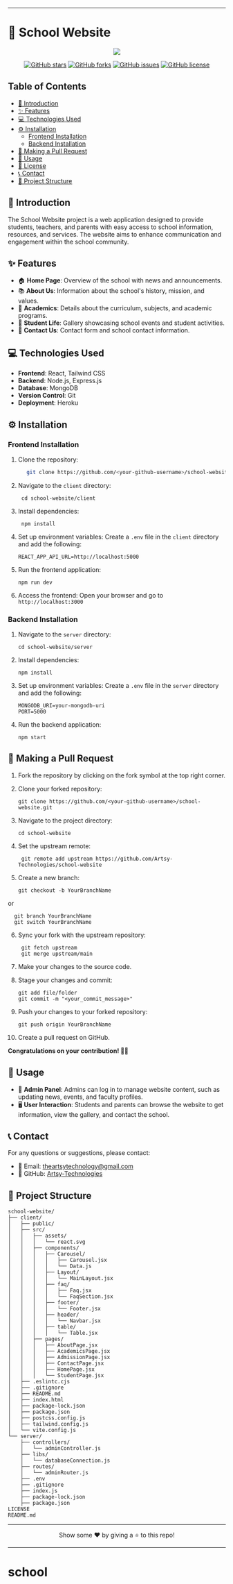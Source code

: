 * * *

# 🏫 School Website

<div align="center">  <img src="https://readme-typing-svg.herokuapp.com?color=45ffaa&size=40&width=900&height=80&lines=Welcome+to+the+School+Website!"/></div>

<p align="center">  <a href="https://github.com/Artsy-Technologies/school-website"><img src="https://img.shields.io/github/stars/Artsy-Technologies/school-website" alt="GitHub stars"></a>  <a href="https://github.com/Artsy-Technologies/school-website"><img src="https://img.shields.io/github/forks/Artsy-Technologies/school-website" alt="GitHub forks"></a>  <a href="https://github.com/Artsy-Technologies/school-website"><img src="https://img.shields.io/github/issues/Artsy-Technologies/school-website" alt="GitHub issues"></a>  <a href="https://github.com/Artsy-Technologies/school-website"><img src="https://img.shields.io/github/license/Artsy-Technologies/school-website" alt="GitHub license"></a></p>

## Table of Contents

* [📖 Introduction](#-introduction)
* [✨ Features](#-features)
* [💻 Technologies Used](#-technologies-used)
* [⚙️ Installation](#%EF%B8%8F-installation)
  * [Frontend Installation](#frontend-installation)
  * [Backend Installation](#backend-installation)
* [🔄 Making a Pull Request](#-making-a-pull-request)
* [🚀 Usage](#-usage)
* [📜 License](#-license)
* [📞 Contact](#-contact)
* [📂 Project Structure](#-project-structure)

## 📖 Introduction

The School Website project is a web application designed to provide students, teachers, and parents with easy access to school information, resources, and services. The website aims to enhance communication and engagement within the school community.

## ✨ Features

* 🏠 **Home Page**: Overview of the school with news and announcements.
* 📚 **About Us**: Information about the school's history, mission, and values.
* 📖 **Academics**: Details about the curriculum, subjects, and academic programs.
* 👥 **Student Life**: Gallery showcasing school events and student activities.
* 📧 **Contact Us**: Contact form and school contact information.

## 💻 Technologies Used

* **Frontend**: React, Tailwind CSS
* **Backend**: Node.js, Express.js
* **Database**: MongoDB
* **Version Control**: Git
* **Deployment**: Heroku

## ⚙️ Installation

### Frontend Installation

1. Clone the repository:
```bash
      git clone https://github.com/<your-github-username>/school-website.git
```
  
2. Navigate to the `client` directory:
  
     ```
      cd school-website/client
     ```
  
4. Install dependencies:
  
     ```
      npm install
     ```
  
6. Set up environment variables: Create a `.env` file in the `client` directory and add the following:
  
      ```
      REACT_APP_API_URL=http://localhost:5000
      ```
  
7. Run the frontend application:
  
      ```
      npm run dev
      ```
  
8. Access the frontend: Open your browser and go to `http://localhost:3000`
  

### Backend Installation

1. Navigate to the `server` directory:
  
      ```
      cd school-website/server
      ```
  
2. Install dependencies:
  
      ```
      npm install
      ```
  
3. Set up environment variables: Create a `.env` file in the `server` directory and add the following:
  
      ```
      MONGODB_URI=your-mongodb-uri
      PORT=5000
      ```
  
4. Run the backend application:
  
      ```
      npm start
      ```
  

## 🔄 Making a Pull Request

1. Fork the repository by clicking on the fork symbol at the top right corner.
  
2. Clone your forked repository:
  
     ```
     git clone https://github.com/<your-github-username>/school-website.git
     ```
  
3. Navigate to the project directory:
  
      ```
      cd school-website
      ```
  
4. Set the upstream remote:
  
     ```
      git remote add upstream https://github.com/Artsy-Technologies/school-website
     ```
  
6. Create a new branch:
  
      ```
      git checkout -b YourBranchName
      ```
  
  or
  
      git branch YourBranchName
      git switch YourBranchName
  
6. Sync your fork with the upstream repository:
  
     ```
      git fetch upstream
      git merge upstream/main
     ```
  
7. Make your changes to the source code.
  
8. Stage your changes and commit:
  
      ```
      git add file/folder
      git commit -m "<your_commit_message>"
      ```
  
9. Push your changes to your forked repository:
  
      ```
      git push origin YourBranchName
      ```
  
10. Create a pull request on GitHub.
  

**Congratulations on your contribution! 🙌🏼**

## 🚀 Usage

* 🔐 **Admin Panel**: Admins can log in to manage website content, such as updating news, events, and faculty profiles.
* 🖥️ **User Interaction**: Students and parents can browse the website to get information, view the gallery, and contact the school.

## 📞 Contact

For any questions or suggestions, please contact:

* 📧 Email: theartsytechnology@gmail.com
* 🐙 GitHub: [Artsy-Technologies](https://github.com/Artsy-Technologies/school-website/tree/main)

## 📂 Project Structure

    school-website/
    ├── client/
    │   ├── public/
    │   ├── src/
    │   │   ├── assets/
    │   │   │   └── react.svg
    │   │   ├── components/
    │   │   │   ├── Carousel/
    │   │   │   │   ├── Carousel.jsx
    │   │   │   │   └── Data.js
    │   │   │   ├── Layout/
    │   │   │   │   └── MainLayout.jsx
    │   │   │   ├── faq/
    │   │   │   │   ├── Faq.jsx
    │   │   │   │   └── FaqSection.jsx
    │   │   │   ├── footer/
    │   │   │   │   └── Footer.jsx
    │   │   │   ├── header/
    │   │   │   │   └── Navbar.jsx
    │   │   │   ├── table/
    │   │   │   │   └── Table.jsx
    │   │   ├── pages/
    │   │   │   ├── AboutPage.jsx
    │   │   │   ├── AcademicsPage.jsx
    │   │   │   ├── AdmissionPage.jsx
    │   │   │   ├── ContactPage.jsx
    │   │   │   ├── HomePage.jsx
    │   │   │   └── StudentPage.jsx
    │   ├── .eslintc.cjs
    │   ├── .gitignore
    │   ├── README.md
    │   ├── index.html
    │   ├── package-lock.json
    │   ├── package.json
    │   ├── postcss.config.js
    │   ├── tailwind.config.js
    │   └── vite.config.js
    └── server/
        ├── controllers/
        │   └── adminController.js
        ├── libs/
        │   └── databaseConnection.js
        ├── routes/
        │   └── adminRouter.js
        ├── .env
        ├── .gitignore
        ├── index.js
        ├── package-lock.json
        ├── package.json
    LICENSE
    README.md

* * *

<p align="center">Show some ❤️ by giving a ⭐️ to this repo!</p>

* * *
# school
